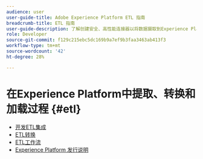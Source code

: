 ```yaml
---
audience: user
user-guide-title: Adobe Experience Platform ETL 指南
breadcrumb-title: ETL 指南
user-guide-description: 了解创建安全、高性能连接器以将数据摄取到Experience Platform的一般步骤。
role: Developer
source-git-commit: f129c215ebc5dc169b9a7ef9b3faa3463ab413f3
workflow-type: tm+mt
source-wordcount: '42'
ht-degree: 28%

---
```



# 在Experience Platform中提取、转换和加载过程 {#etl}

- [开发ETL集成](home.md)
- [ETL转换](transformations.md)
- [ETL工作流](workflow.md)
- [Experience Platform 发行说明](https://experienceleague.adobe.com/zh-hans/docs/experience-platform/release-notes/latest)
